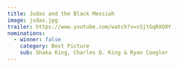 ```yaml
---
title: Judas and the Black Messiah
image: judas.jpg
trailer: https://www.youtube.com/watch?v=sSjtGqRXQ9Y
nominations:
  - winner: false
    category: Best Picture
    sub: Shaka King, Charles D. King & Ryan Coogler
---
```

